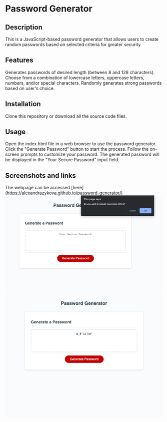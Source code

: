 # Password Generator

## Description

This is a JavaScript-based password generator that allows users to create random passwords based on selected criteria for greater security.

## Features

Generates passwords of desired length (between 8 and 128 characters).
Choose from a combination of lowercase letters, uppercase letters, numbers, and/or special characters.
Randomly generates strong passwords based on user's choice.

## Installation

Clone this repository or download all the source code files.

## Usage

Open the index.html file in a web browser to use the password generator.
Click the "Generate Password" button to start the process.
Follow the on-screen prompts to customize your password.
The generated password will be displayed in the "Your Secure Password" input field.

## Screenshots and links

The webpage can be accessed [here] (https://alexandrazykova.github.io/password-generator/)
![screenshot1](images/PG1.png)
![screenshot2](images/PG2.png)
